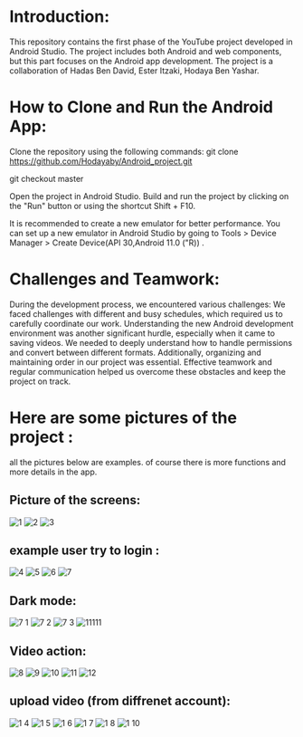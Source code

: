 
# Introduction:
This repository contains the first phase of the YouTube project developed in Android Studio. The project includes both Android and web components, but this part focuses on the Android app development. The project is a collaboration of Hadas Ben David, Ester Itzaki, Hodaya Ben Yashar.
# How to Clone and Run the Android App:
Clone the repository using the following commands:
git clone https://github.com/Hodayaby/Android_project.git

git checkout master 

Open the project in Android Studio.
Build and run the project by clicking on the "Run" button or using the shortcut Shift + F10.

It is recommended to create a new emulator for better performance. You can set up a new emulator in Android Studio by going to Tools > Device Manager > Create Device(API 30,Android 11.0 ("R)) .
# Challenges and Teamwork:
During the development process, we encountered various challenges:
We faced challenges with different and busy schedules, which required us to carefully coordinate our work.
Understanding the new Android development environment was another significant hurdle, especially when it came to saving videos.
We needed to deeply understand how to handle permissions and convert between different formats. 
Additionally, organizing and maintaining order in our project was essential.
Effective teamwork and regular communication helped us overcome these obstacles and keep the project on track.

# Here are some pictures of the project :
all the pictures below are examples. of course there is more functions and more details in the app.
## Picture of the screens:
![1](https://github.com/user-attachments/assets/ac3691a7-5796-4d2c-966b-f2b550ff223e)
![2](https://github.com/user-attachments/assets/6a7f88b6-fc22-4778-86b4-c13990e8b52c)
![3](https://github.com/user-attachments/assets/bea99d89-800e-484e-a71a-905040cfdf01)

## example user try to login :

![4](https://github.com/user-attachments/assets/3095b924-935b-4c6f-891d-2568b641f634)
![5](https://github.com/user-attachments/assets/fc520510-d59c-4167-8e29-a954ef921f6f)
![6](https://github.com/user-attachments/assets/2c409db4-4d0e-4fd6-8523-376ca9d774ee)
![7](https://github.com/user-attachments/assets/1caffc90-e5dc-4aee-819b-36c934b1fafb)

## Dark mode:

![7 1](https://github.com/user-attachments/assets/fa2da5d6-cc4e-4e97-a054-c7c528d3f58e)
![7 2](https://github.com/user-attachments/assets/846b4c9e-507c-4c6c-82a0-dad09a376b25)
![7 3](https://github.com/user-attachments/assets/31267f44-9c52-4a69-86f2-7720694379e9)
![11111](https://github.com/user-attachments/assets/3f59ec95-aa89-43c8-926e-49c100dfbc07)

## Video action:

![8](https://github.com/user-attachments/assets/7e658870-65d3-49ba-a9f7-96557c094af8)
![9](https://github.com/user-attachments/assets/fad1eabc-4a25-45c2-9ea8-6a1b0341f0cc)
![10](https://github.com/user-attachments/assets/c6e4a134-ab3e-48c3-a3c3-a6ee556e654b)
![11](https://github.com/user-attachments/assets/8659ed1d-79e8-4fc9-9f54-6ec1d8ba7c03)
![12](https://github.com/user-attachments/assets/eff444aa-1c11-404c-aef0-15a364072dda)

## upload video (from diffrenet account):

![1 4](https://github.com/user-attachments/assets/2b31084a-602d-48d4-ab1d-265d9cf0bf5f)
![1 5](https://github.com/user-attachments/assets/9d0b6e99-5fe5-4c5f-9daa-5f8a9a32fbd5)
![1 6](https://github.com/user-attachments/assets/8e11cc4e-a217-4ad9-87d1-c139b1cc3dbc)
![1 7](https://github.com/user-attachments/assets/920d1dcd-3038-4db3-a3dc-a5e33b836020)
![1 8](https://github.com/user-attachments/assets/43c6c80f-d688-42d8-ae3b-85bb4d1aaacf)
![1 10](https://github.com/user-attachments/assets/01f0f1a7-65fa-4188-9c16-c1e17cb0711e)
